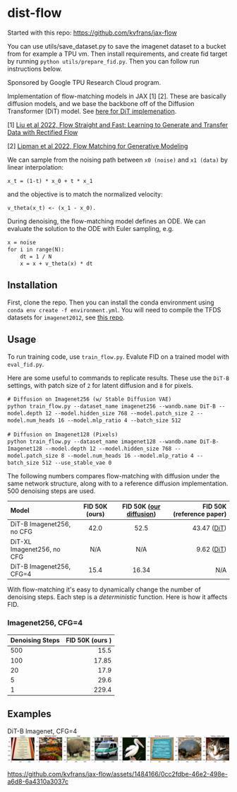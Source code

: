 # dist-flow

Started with this repo: https://github.com/kvfrans/jax-flow

You can use utils/save_dataset.py to save the imagenet dataset to a bucket from for example a TPU vm. Then install requirements, and
create fid target by running `python utils/prepare_fid.py`. Then you can follow run instructions below.

Sponsored by Google TPU Research Cloud program.



Implementation of flow-matching models in JAX [1] [2]. These are basically diffusion models, and we base the backbone off of the Diffusion Transformer (DiT) model. See [here for DiT implemenation](https://github.com/kvfrans/jax-diffusion-transformer).

[1] [Liu et al 2022, Flow Straight and Fast: Learning to Generate and Transfer Data with Rectified Flow](https://arxiv.org/abs/2209.03003)

[2] [Lipman et al 2022, Flow Matching for Generative Modeling](https://arxiv.org/abs/2210.02747)

We can sample from the noising path between `x0 (noise)` and `x1 (data)` by linear interpolation:
```
x_t = (1-t) * x_0 + t * x_1
```
and the objective is to match the normalized velocity:
```
v_theta(x_t) <- (x_1 - x_0).
```
During denoising, the flow-matching model defines an ODE. We can evaluate the solution to the ODE with Euler sampling, e.g. 
```
x = noise
for i in range(N):
    dt = 1 / N
    x = x + v_theta(x) * dt
```

## Installation
First, clone the repo. Then you can install the conda environment using `conda env create -f environment.yml`. You will need to compile the TFDS datasets for `imagenet2012`, see [this repo](https://github.com/kvfrans/tfds_builders).

## Usage
To run training code, use `train_flow.py`. Evalute FID on a trained model with `eval_fid.py`.

Here are some useful to commands to replicate results. These use the `DiT-B` settings, with patch size of `2` for latent diffusion and `8` for pixels.
```
# Diffusion on Imagenet256 (w/ Stable Diffusion VAE)
python train_flow.py --dataset_name imagenet256 --wandb.name DiT-B --model.depth 12 --model.hidden_size 768 --model.patch_size 2 --model.num_heads 16 --model.mlp_ratio 4 --batch_size 512

# Diffusion on Imagenet128 (Pixels)
python train_flow.py --dataset_name imagenet128 --wandb.name DiT-B-Imagenet128 --model.depth 12 --model.hidden_size 768 --model.patch_size 8 --model.num_heads 16 --model.mlp_ratio 4 --batch_size 512 --use_stable_vae 0
```



The following numbers compares flow-matching with diffusion under the same network structure, along with to a reference diffusion implementation. 500 denoising steps are used.

| Model                          |FID 50K (ours)| FID 50K ([our diffusion](https://github.com/kvfrans/jax-diffusion-transformer)) | FID 50K (reference paper) |
| :----------------------------- | :------: | :-------: | -------: |
| DiT-B Imagenet256, no CFG      |     42.0     |   52.5   | 43.47  ([DiT](https://arxiv.org/pdf/2212.09748))|
| DiT-XL Imagenet256, no CFG     |     N/A     |    N/A   | 9.62  ([DiT](https://arxiv.org/pdf/2212.09748))|
| DiT-B Imagenet256, CFG=4       |  15.4    |   16.34   | N/A          |



With flow-matching it's easy to dynamically change the number of denoising steps. Each step is a *deterministic* function. Here is how it affects FID.
### Imagenet256, CFG=4
| Denoising Steps  |FID 50K (ours )
| :----------------| ------: |
| 500              |   15.5   |
| 100              |   17.85  |
| 20               |   17.9   |
| 5                |   29.6   |
| 1                |   229.4  |


## Examples

DiT-B Imagenet, CFG=4
![](data/example_imagenet.jpg)


https://github.com/kvfrans/jax-flow/assets/1484166/0cc2fdbe-46e2-498e-a6d8-6a4310a3037c
